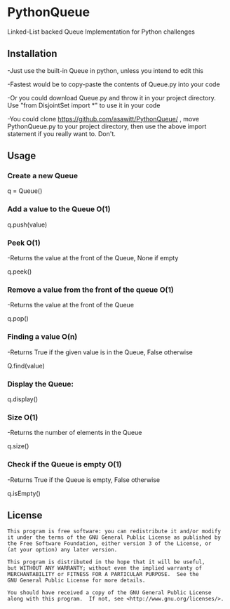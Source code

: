 # PythonQueue
Linked-List backed Queue Implementation for Python challenges

## Installation
-Just use the built-in Queue in python, unless you intend to edit this

-Fastest would be to copy-paste the contents of Queue.py into your code 

-Or you could download Queue.py and throw it in your project directory. Use "from DisjointSet import *" to use it in your code

-You could clone https://github.com/asawitt/PythonQueue/ , move PythonQueue.py to your project directory, then use the above import statement if you really want to. Don't. 

## Usage
### Create a new Queue
q = Queue()
### Add a value to the Queue O(1)
q.push(value)
### Peek O(1)
-Returns the value at the front of the Queue, None if empty

q.peek()
### Remove a value from the front of the queue O(1)
-Returns the value at the front of the Queue

q.pop()

### Finding a value O(n)
-Returns True if the given value is in the Queue, False otherwise

Q.find(value)

### Display the Queue:
q.display()

### Size O(1)
-Returns the number of elements in the Queue

q.size()

### Check if the Queue is empty O(1)
-Returns True if the Queue is empty, False otherwise

q.isEmpty()



## License
    This program is free software: you can redistribute it and/or modify
    it under the terms of the GNU General Public License as published by
    the Free Software Foundation, either version 3 of the License, or
    (at your option) any later version.
    
    This program is distributed in the hope that it will be useful,
    but WITHOUT ANY WARRANTY; without even the implied warranty of
    MERCHANTABILITY or FITNESS FOR A PARTICULAR PURPOSE.  See the
    GNU General Public License for more details.
    
    You should have received a copy of the GNU General Public License
    along with this program.  If not, see <http://www.gnu.org/licenses/>.

